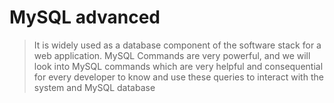 # MySQL advanced
> It is widely used as a database component of the software stack for a web application. MySQL Commands are very powerful, and we will look into MySQL commands which are very helpful and consequential for every developer to know and use these queries to interact with the system and MySQL database
